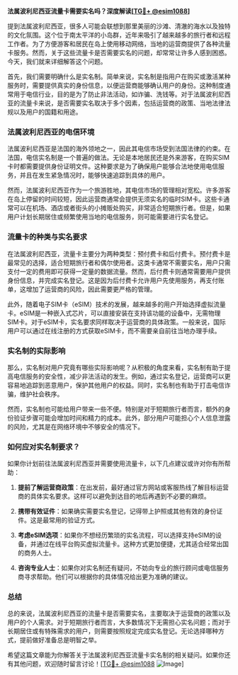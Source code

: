 **法属波利尼西亚流量卡需要实名吗？深度解读[[TG💪+ @esim1088](https://t.me/s/esim1088)]**

提到法属波利尼西亚，很多人可能会联想到那里美丽的沙滩、清澈的海水以及独特的文化氛围。这个位于南太平洋的小岛群，近年来吸引了越来越多的旅行者和远程工作者。为了方便游客和居民在岛上使用移动网络，当地的运营商提供了各种流量卡服务。然而，关于这些流量卡是否需要实名的问题，却常常让许多人感到困惑。今天，我们就来详细解答这个问题。

首先，我们需要明确什么是实名制。简单来说，实名制是指用户在购买或激活某种服务时，需要提供真实的身份信息，以便运营商能够确认用户的身份。这种制度通常用于电信行业，目的是为了防止非法活动，如诈骗、洗钱等。对于法属波利尼西亚的流量卡来说，是否需要实名取决于多个因素，包括运营商的政策、当地法律法规以及用户的国籍和用途。

### 法属波利尼西亚的电信环境

法属波利尼西亚是法国的海外领地之一，因此其电信市场受到法国法律的约束。在法国，电信实名制是一个普遍的做法。无论是本地居民还是外来游客，在购买SIM卡时都需要提供身份证明文件。这种要求是为了确保用户能够合法地使用电信服务，并且在发生紧急情况时，能够快速追踪到具体的用户。

然而，法属波利尼西亚作为一个旅游胜地，其电信市场的管理相对宽松。许多游客在岛上停留的时间较短，因此运营商通常会提供无须实名的临时SIM卡。这些卡通常可以在机场、酒店或者街头的小摊贩处购买，非常适合短期旅行者。但是，如果用户计划长期居住或频繁使用当地的电信服务，则可能需要进行实名登记。

### 流量卡的种类与实名要求

在法属波利尼西亚，流量卡主要分为两种类型：预付费卡和后付费卡。预付费卡是最常见的选择，适合短期旅行者和偶尔使用者。这类卡通常不需要实名，用户只需支付一定的费用即可获得一定量的数据流量。然而，后付费卡则通常需要用户提供身份信息，并完成实名登记。这是因为后付费卡允许用户先使用服务，再支付账单，这增加了运营商的风险，因此需要更严格的管理。

此外，随着电子SIM卡（eSIM）技术的发展，越来越多的用户开始选择虚拟流量卡。eSIM是一种嵌入式芯片，可以直接安装在支持该功能的设备中，无需物理SIM卡。对于eSIM卡，实名要求同样取决于运营商的具体政策。一般来说，国际用户可以通过在线注册的方式获取eSIM卡，而不需要亲自前往当地办理手续。

### 实名制的实际影响

那么，实名制对用户究竟有哪些实际影响呢？从积极的角度来看，实名制有助于提高电信服务的安全性，减少非法活动的发生。例如，通过实名登记，运营商可以更容易地追踪到恶意用户，保护其他用户的权益。同时，实名制也有助于打击电信诈骗，维护社会秩序。

然而，实名制也可能给用户带来一些不便。特别是对于短期旅行者而言，额外的身份验证步骤可能会增加时间和精力的成本。此外，部分用户可能担心个人信息泄露的风险，尤其是在网络环境中不够安全的情况下。

### 如何应对实名制要求？

如果你计划前往法属波利尼西亚并需要使用流量卡，以下几点建议或许对你有所帮助：

1. **提前了解运营商政策**：在出发前，最好通过官方网站或客服热线了解目标运营商的具体实名要求。这样可以避免到达目的地后再遇到不必要的麻烦。
   
2. **携带有效证件**：如果确实需要实名登记，记得带上护照或其他有效的身份证件。这是最常用的验证方式。

3. **考虑eSIM选项**：如果你不想经历繁琐的实名流程，可以选择支持eSIM的设备，并通过在线平台购买虚拟流量卡。这种方式更加便捷，尤其适合经常出国的商务人士。

4. **咨询专业人士**：如果你对实名制还有疑问，不妨向专业的旅行顾问或电信服务商寻求帮助。他们可以根据你的具体情况给出更为准确的建议。

### 总结

总的来说，法属波利尼西亚的流量卡是否需要实名，主要取决于运营商的政策以及用户的个人需求。对于短期旅行者而言，大多数情况下无需担心实名问题；而对于长期居住或有特殊需求的用户，则需要按照规定完成实名登记。无论选择哪种方式，提前做好准备总是明智之举。

希望这篇文章能为你解答关于法属波利尼西亚流量卡实名制的相关疑问。如果你还有其他问题，欢迎随时留言讨论！[[TG💪+ @esim1088](https://t.me/s/esim1088) ![Image](https://i.postimg.cc/4NQfJmqS/Snipaste-2025-05-13-00-14-12.png)]